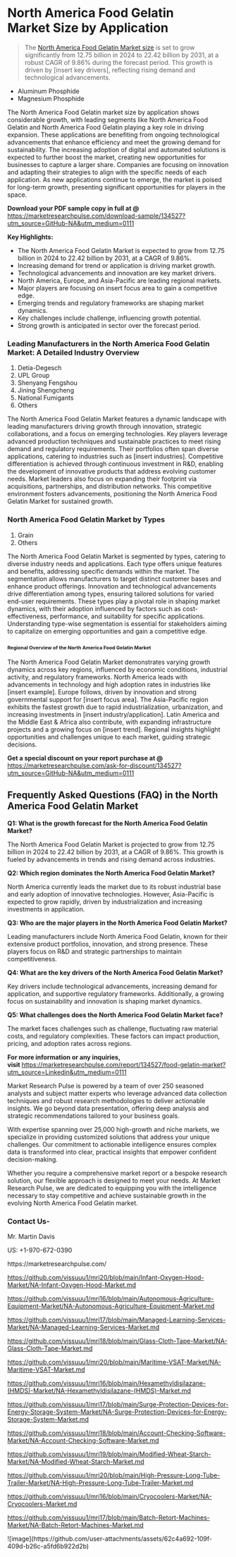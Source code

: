 <h1>North America Food Gelatin Market&nbsp;Size by Application</h1><blockquote><p>The <a href="https://marketresearchpulse.com/download-sample/134527?utm_source=GitHub-NA&amp;utm_medium=0111">North America Food Gelatin Market size</a> is set to grow significantly from 12.75 billion in 2024 to 22.42 billion by 2031, at a robust CAGR of 9.86% during the forecast period. This growth is driven by [insert key drivers], reflecting rising demand and technological advancements.</p></blockquote><ul><li>Aluminum Phosphide <li> Magnesium Phosphide</li></ul><p>The North America Food Gelatin market size by application shows considerable growth, with leading segments like North America Food Gelatin and North America Food Gelatin playing a key role in driving expansion. These applications are benefiting from ongoing technological advancements that enhance efficiency and meet the growing demand for sustainability. The increasing adoption of digital and automated solutions is expected to further boost the market, creating new opportunities for businesses to capture a larger share. Companies are focusing on innovation and adapting their strategies to align with the specific needs of each application. As new applications continue to emerge, the market is poised for long-term growth, presenting significant opportunities for players in the space.</p><p><strong>Download your PDF sample copy in full at @ </strong><a href="https://marketresearchpulse.com/download-sample/134527?utm_source=GitHub-NA&amp;utm_medium=0111">https://marketresearchpulse.com/download-sample/134527?utm_source=GitHub-NA&amp;utm_medium=0111</a></p><p><strong>Key Highlights: </strong></p><ul><li>The North America Food Gelatin Market is expected to grow from 12.75 billion in 2024 to 22.42 billion by 2031, at a CAGR of 9.86%.</li><li>Increasing demand for trend or application is driving market growth.</li><li>Technological advancements and innovation are key market drivers.</li><li>North America, Europe, and Asia-Pacific are leading regional markets.</li><li>Major players are focusing on insert focus area to gain a competitive edge.</li><li>Emerging trends and regulatory frameworks are shaping market dynamics.</li><li>Key challenges include challenge, influencing growth potential.</li><li>Strong growth is anticipated in sector over the forecast period.</li></ul><h3>Leading Manufacturers in the North America Food Gelatin Market: A Detailed Industry Overview</h3><ol><li>Detia-Degesch</li><li>UPL Group</li><li>Shenyang Fengshou</li><li>Jining Shengcheng</li><li>National Fumigants</li><li>Others</li></ol><div class="flex max-w-full flex-col flex-grow"><div class="min-h-8 text-message flex w-full flex-col items-end gap-2 whitespace-normal break-words [.text-message+&amp;]:mt-5" dir="auto" data-message-author-role="assistant" data-message-id="fd8432e4-4910-450d-b182-61b7bfb0a01f" data-message-model-slug="gpt-4o"><div class="flex w-full flex-col gap-1 empty:hidden first:pt-[3px]"><div class="markdown prose w-full break-words dark:prose-invert light"><p>The North America Food Gelatin Market features a dynamic landscape with leading manufacturers driving growth through innovation, strategic collaborations, and a focus on emerging technologies. Key players leverage advanced production techniques and sustainable practices to meet rising demand and regulatory requirements. Their portfolios often span diverse applications, catering to industries such as [insert industries]. Competitive differentiation is achieved through continuous investment in R&amp;D, enabling the development of innovative products that address evolving customer needs. Market leaders also focus on expanding their footprint via acquisitions, partnerships, and distribution networks. This competitive environment fosters advancements, positioning the North America Food Gelatin Market for sustained growth.</p></div></div></div></div><h3>North America Food Gelatin Market by Types</h3><ol><li>Grain <li> Others</li></ol><div class="flex max-w-full flex-col flex-grow"><div class="min-h-8 text-message flex w-full flex-col items-end gap-2 whitespace-normal break-words [.text-message+&amp;]:mt-5" dir="auto" data-message-author-role="assistant" data-message-id="084470be-0bb7-4664-bddf-5156b4f41249" data-message-model-slug="gpt-4o-mini"><div class="flex w-full flex-col gap-1 empty:hidden first:pt-[3px]"><div class="markdown prose w-full break-words dark:prose-invert light"><p>The North America Food Gelatin Market is segmented by types, catering to diverse industry needs and applications. Each type offers unique features and benefits, addressing specific demands within the market. The segmentation allows manufacturers to target distinct customer bases and enhance product offerings. Innovation and technological advancements drive differentiation among types, ensuring tailored solutions for varied end-user requirements. These types play a pivotal role in shaping market dynamics, with their adoption influenced by factors such as cost-effectiveness, performance, and suitability for specific applications. Understanding type-wise segmentation is essential for stakeholders aiming to capitalize on emerging opportunities and gain a competitive edge.</p></div></div></div></div><h3><span style="font-size: 11px;">Regional Overview of the North America Food Gelatin Market</span></h3><div class="flex max-w-full flex-col flex-grow"><div class="min-h-8 text-message flex w-full flex-col items-end gap-2 whitespace-normal break-words [.text-message+&amp;]:mt-5" dir="auto" data-message-author-role="assistant" data-message-id="e9038762-ce64-4e30-91c9-9bd413514231" data-message-model-slug="gpt-4o-mini"><div class="flex w-full flex-col gap-1 empty:hidden first:pt-[3px]"><div class="markdown prose w-full break-words dark:prose-invert light"><p>The North America Food Gelatin Market demonstrates varying growth dynamics across key regions, influenced by economic conditions, industrial activity, and regulatory frameworks. North America leads with advancements in technology and high adoption rates in industries like [insert example]. Europe follows, driven by innovation and strong governmental support for [insert focus area]. The Asia-Pacific region exhibits the fastest growth due to rapid industrialization, urbanization, and increasing investments in [insert industry/application]. Latin America and the Middle East &amp; Africa also contribute, with expanding infrastructure projects and a growing focus on [insert trend]. Regional insights highlight opportunities and challenges unique to each market, guiding strategic decisions.</p></div></div></div></div><p><strong>Get a special discount on your report purchase at @ </strong><a href="https://marketresearchpulse.com/ask-for-discount/134527?utm_source=GitHub-NA&amp;utm_medium=0111">https://marketresearchpulse.com/ask-for-discount/134527?utm_source=GitHub-NA&amp;utm_medium=0111</a></p><h2>Frequently Asked Questions (FAQ) in the North America Food Gelatin Market</h2><p><strong>Q1: What is the growth forecast for the North America Food Gelatin Market?</strong></p><p>The North America Food Gelatin Market is projected to grow from 12.75 billion in 2024 to 22.42 billion by 2031, at a CAGR of 9.86%. This growth is fueled by advancements in trends and rising demand across industries.</p><p><strong>Q2: Which region dominates the North America Food Gelatin Market?</strong></p><p>North America currently leads the market due to its robust industrial base and early adoption of innovative technologies. However, Asia-Pacific is expected to grow rapidly, driven by industrialization and increasing investments in application.</p><p><strong>Q3: Who are the major players in the North America Food Gelatin Market?</strong></p><p>Leading manufacturers include North America Food Gelatin, known for their extensive product portfolios, innovation, and strong presence. These players focus on R&amp;D and strategic partnerships to maintain competitiveness.</p><p><strong>Q4: What are the key drivers of the North America Food Gelatin Market?</strong></p><p>Key drivers include technological advancements, increasing demand for application, and supportive regulatory frameworks. Additionally, a growing focus on sustainability and innovation is shaping market dynamics.</p><p><strong>Q5: What challenges does the North America Food Gelatin Market face?</strong></p><p>The market faces challenges such as challenge, fluctuating raw material costs, and regulatory complexities. These factors can impact production, pricing, and adoption rates across regions.</p><p><strong>For more information or any inquiries, visit&nbsp;</strong><a href="https://marketresearchpulse.com/report/134527/food-gelatin-market?utm_source=Linkedin&utm_medium=0111">https://marketresearchpulse.com/report/134527/food-gelatin-market?utm_source=Linkedin&utm_medium=0111</a></p><p>Market Research Pulse is powered by a team of over 250 seasoned analysts and subject matter experts who leverage advanced data collection techniques and robust research methodologies to deliver actionable insights. We go beyond data presentation, offering deep analysis and strategic recommendations tailored to your business goals.</p><p>With expertise spanning over 25,000 high-growth and niche markets, we specialize in providing customized solutions that address your unique challenges. Our commitment to actionable intelligence ensures complex data is transformed into clear, practical insights that empower confident decision-making.</p><p>Whether you require a comprehensive market report or a bespoke research solution, our flexible approach is designed to meet your needs. At Market Research Pulse, we are dedicated to equipping you with the intelligence necessary to stay competitive and achieve sustainable growth in the evolving North America Food Gelatin market.</p><h3><strong>Contact Us-</strong></h3><p>Mr. Martin Davis</p><p>US: +1-970-672-0390</p><p>https://marketresearchpulse.com/</p><p><a href="https://github.com/vissuuu1/mri20/blob/main/Infant-Oxygen-Hood-Market/NA-Infant-Oxygen-Hood-Market.md">https://github.com/vissuuu1/mri20/blob/main/Infant-Oxygen-Hood-Market/NA-Infant-Oxygen-Hood-Market.md</a></p><p><a href="https://github.com/vissuuu1/mri16/blob/main/Autonomous-Agriculture-Equipment-Market/NA-Autonomous-Agriculture-Equipment-Market.md">https://github.com/vissuuu1/mri16/blob/main/Autonomous-Agriculture-Equipment-Market/NA-Autonomous-Agriculture-Equipment-Market.md</a></p><p><a href="https://github.com/vissuuu1/mri17/blob/main/Managed-Learning-Services-Market/NA-Managed-Learning-Services-Market.md">https://github.com/vissuuu1/mri17/blob/main/Managed-Learning-Services-Market/NA-Managed-Learning-Services-Market.md</a></p><p><a href="https://github.com/vissuuu1/mri18/blob/main/Glass-Cloth-Tape-Market/NA-Glass-Cloth-Tape-Market.md">https://github.com/vissuuu1/mri18/blob/main/Glass-Cloth-Tape-Market/NA-Glass-Cloth-Tape-Market.md</a></p><p><a href="https://github.com/vissuuu1/mri20/blob/main/Maritime-VSAT-Market/NA-Maritime-VSAT-Market.md">https://github.com/vissuuu1/mri20/blob/main/Maritime-VSAT-Market/NA-Maritime-VSAT-Market.md</a></p><p><a href="https://github.com/vissuuu1/mri16/blob/main/Hexamethyldisilazane-(HMDS)-Market/NA-Hexamethyldisilazane-(HMDS)-Market.md">https://github.com/vissuuu1/mri16/blob/main/Hexamethyldisilazane-(HMDS)-Market/NA-Hexamethyldisilazane-(HMDS)-Market.md</a></p><p><a href="https://github.com/vissuuu1/mri17/blob/main/Surge-Protection-Devices-for-Energy-Storage-System-Market/NA-Surge-Protection-Devices-for-Energy-Storage-System-Market.md">https://github.com/vissuuu1/mri17/blob/main/Surge-Protection-Devices-for-Energy-Storage-System-Market/NA-Surge-Protection-Devices-for-Energy-Storage-System-Market.md</a></p><p><a href="https://github.com/vissuuu1/mri18/blob/main/Account-Checking-Software-Market/NA-Account-Checking-Software-Market.md">https://github.com/vissuuu1/mri18/blob/main/Account-Checking-Software-Market/NA-Account-Checking-Software-Market.md</a></p><p><a href="https://github.com/vissuuu1/mri19/blob/main/Modified-Wheat-Starch-Market/NA-Modified-Wheat-Starch-Market.md">https://github.com/vissuuu1/mri19/blob/main/Modified-Wheat-Starch-Market/NA-Modified-Wheat-Starch-Market.md</a></p><p><a href="https://github.com/vissuuu1/mri20/blob/main/High-Pressure-Long-Tube-Trailer-Market/NA-High-Pressure-Long-Tube-Trailer-Market.md">https://github.com/vissuuu1/mri20/blob/main/High-Pressure-Long-Tube-Trailer-Market/NA-High-Pressure-Long-Tube-Trailer-Market.md</a></p><p><a href="https://github.com/vissuuu1/mri16/blob/main/Cryocoolers-Market/NA-Cryocoolers-Market.md">https://github.com/vissuuu1/mri16/blob/main/Cryocoolers-Market/NA-Cryocoolers-Market.md</a></p><p><a href="https://github.com/vissuuu1/mri17/blob/main/Batch-Retort-Machines-Market/NA-Batch-Retort-Machines-Market.md">https://github.com/vissuuu1/mri17/blob/main/Batch-Retort-Machines-Market/NA-Batch-Retort-Machines-Market.md</a></p>
![image](https://github.com/user-attachments/assets/62c4a692-109f-409d-b26c-a5fd6b922d2b)
